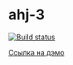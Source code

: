 # ahj-3

[![Build status](https://ci.appveyor.com/api/projects/status/kjiqe18lrb1o1204?svg=true)](https://ci.appveyor.com/project/SergExy/ahj-3)

[Ссылка на дэмо](https://sergexy.github.io/ahj-3/)
